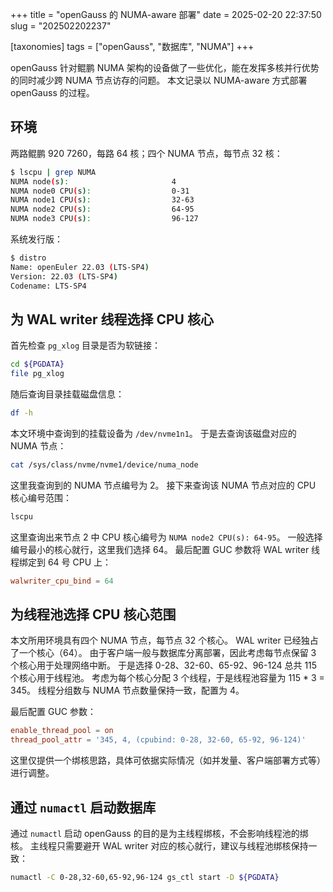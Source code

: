 +++
title = "openGauss 的 NUMA-aware 部署"
date = 2025-02-20 22:37:50
slug = "202502202237"

[taxonomies]
tags = ["openGauss", "数据库", "NUMA"]
+++

openGauss 针对鲲鹏 NUMA 架构的设备做了一些优化，能在发挥多核并行优势的同时减少跨 NUMA 节点访存的问题。
本文记录以 NUMA-aware 方式部署 openGauss 的过程。

<!-- more -->

## 环境

两路鲲鹏 920 7260，每路 64 核；四个 NUMA 节点，每节点 32 核：

```sh
$ lscpu | grep NUMA
NUMA node(s):                       4
NUMA node0 CPU(s):                  0-31
NUMA node1 CPU(s):                  32-63
NUMA node2 CPU(s):                  64-95
NUMA node3 CPU(s):                  96-127
```

系统发行版：

```sh
$ distro
Name: openEuler 22.03 (LTS-SP4)
Version: 22.03 (LTS-SP4)
Codename: LTS-SP4
```

## 为 WAL writer 线程选择 CPU 核心

首先检查 `pg_xlog` 目录是否为软链接：

```sh
cd ${PGDATA}
file pg_xlog
```

随后查询目录挂载磁盘信息：

```sh
df -h
```

本文环境中查询到的挂载设备为 `/dev/nvme1n1`。
于是去查询该磁盘对应的 NUMA 节点：

```sh
cat /sys/class/nvme/nvme1/device/numa_node
```

这里我查询到的 NUMA 节点编号为 2。
接下来查询该 NUMA 节点对应的 CPU 核心编号范围：

```sh
lscpu
```

这里查询出来节点 2 中 CPU 核心编号为 `NUMA node2 CPU(s): 64-95`。
一般选择编号最小的核心就行，这里我们选择 64。
最后配置 GUC 参数将 WAL writer 线程绑定到 64 号 CPU 上：

```conf
walwriter_cpu_bind = 64
```

## 为线程池选择 CPU 核心范围

本文所用环境具有四个 NUMA 节点，每节点 32 个核心。
WAL writer 已经独占了一个核心（64）。
由于客户端一般与数据库分离部署，因此考虑每节点保留 3 个核心用于处理网络中断。
于是选择 0-28、32-60、65-92、96-124 总共 115 个核心用于线程池。
考虑为每个核心分配 3 个线程，于是线程池容量为 115 * 3 = 345。
线程分组数与 NUMA 节点数量保持一致，配置为 4。

最后配置 GUC 参数：

```conf
enable_thread_pool = on
thread_pool_attr = '345, 4, (cpubind: 0-28, 32-60, 65-92, 96-124)'
```

这里仅提供一个绑核思路，具体可依据实际情况（如并发量、客户端部署方式等）进行调整。

## 通过 `numactl` 启动数据库

通过 `numactl` 启动 openGauss 的目的是为主线程绑核，不会影响线程池的绑核。
主线程只需要避开 WAL writer 对应的核心就行，建议与线程池绑核保持一致：

```sh
numactl -C 0-28,32-60,65-92,96-124 gs_ctl start -D ${PGDATA}
```
